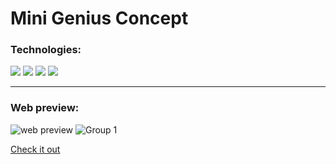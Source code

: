 # Mini Genius Concept

### Technologies:
  <a href="https://nextjs.org/"><img src="https://img.shields.io/badge/-Next-087ea4?logo=nextdotjs&logoColor=white"/></a> 
  <a href="https://www.typescriptlang.org/"><img src="https://img.shields.io/badge/-TypeScript-3178C6?logo=TypeScript&logoColor=white"/></a> 
  <a href="https://sass-lang.com/"><img src="https://img.shields.io/badge/-Sass-CC6699?logo=Sass&logoColor=white"/></a>
  <a href="https://www.framer.com/"><img src="https://img.shields.io/badge/-Framer%20Motion-6c1991?logo=framer"/></a> 
___
### Web preview:

![web preview](https://github.com/Kremowy/framer-motion-demo/assets/62715512/20ae858b-5751-4f08-838f-9a7a7eb8d09a)
![Group 1](https://github.com/Kremowy/framer-motion-demo/assets/62715512/1863c188-ba10-4a20-902c-1b126cf653f4)

[Check it out](https://www.google.com)

